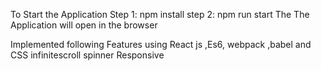 To Start the Application 
Step 1: npm install
step 2: npm run start
The The Application will open in the browser 


Implemented following Features using React js ,Es6, webpack ,babel and CSS
infinitescroll
spinner
Responsive


